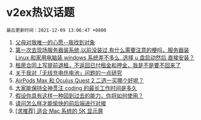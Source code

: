 # v2ex热议话题

`最后更新时间：2021-12-09 13:06:47 +0800`

1. [父母对我唯一的心愿--我找到对象](https://www.v2ex.com/t/820907)
1. [第一次去现场服务器装系统,以前没装过,有什么需要注意的梗吗，服务器装 Linux 和家用电脑装 windows 系统差不多么..选择 u 盘启动然后 直接安装？](https://www.v2ex.com/t/820945)
1. [租房合同上写提前退租，不返回已付租金和押金，我是不是要不回来了](https://www.v2ex.com/t/820875)
1. [关于我对「无线充电伤电池」问题的一点研究](https://www.v2ex.com/t/820854)
1. [AirPods Max 和 Oculus Quest 2 二选一买哪个好呢？](https://www.v2ex.com/t/820894)
1. [大家能保持全神贯注 coding 的最长工作时间是多久](https://www.v2ex.com/t/820853)
1. [假设你具有这样一种回到过去的能力，你将如何使用？](https://www.v2ex.com/t/821015)
1. [请问怎么样才能愉快的前后端进行对接](https://www.v2ex.com/t/821032)
1. [[求推荐] 适合 Mac 系统的 5K 显示屏](https://www.v2ex.com/t/820906)

